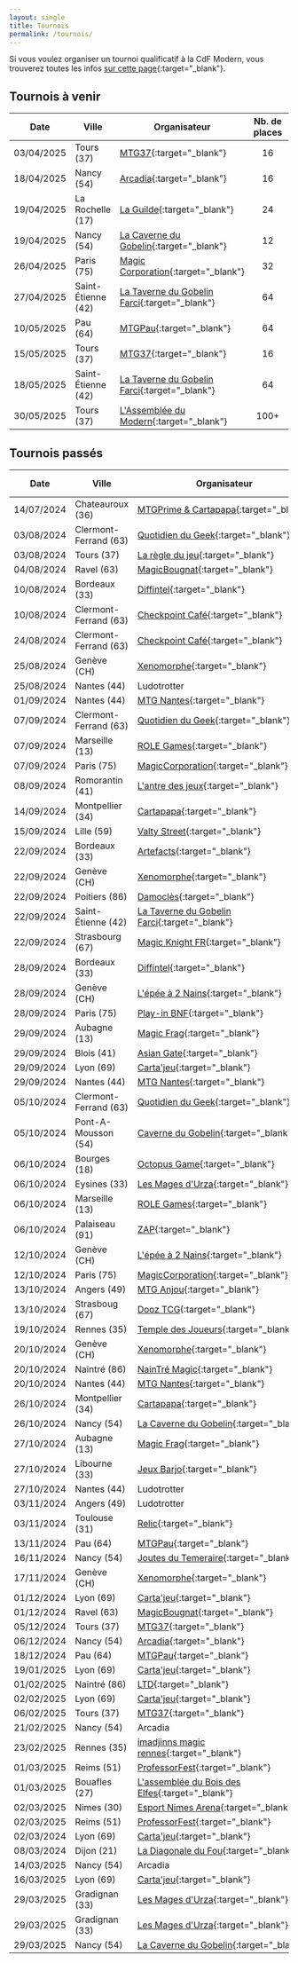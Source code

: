 ```yaml
---
layout: single
title: Tournois
permalink: /tournois/
---
```


Si vous voulez organiser un tournoi qualificatif à la CdF Modern, vous trouverez toutes les infos [sur cette page](/organiser-un-qualifier/){:target="_blank"}.

## Tournois à venir

| Date | Ville | Organisateur | Nb. de places | Inscription |
| - | - | - | :-: | - |
| 03/04/2025 | Tours (37) | [MTG37](https://discord.gg/tq2RzCJBbZ){:target="_blank"} | 16 | [Discord](https://discord.gg/tq2RzCJBbZ){:target="_blank"} |
| 18/04/2025 | Nancy (54) | [Arcadia](https://arcadia-jeux.com/){:target="_blank"} | 16 | [Facebook](https://www.facebook.com/groups/magicthegatheringnancy/posts/2877427302438384/){:target="_blank"} |
| 19/04/2025 | La Rochelle (17) | [La Guilde](https://discord.gg/7DfhWvhde6){:target="_blank"} | 24 | [Email](mailto:contact@laguilde-lr.fr) |
| 19/04/2025 | Nancy (54) | [La Caverne du Gobelin](https://cavernedugobelin.com/){:target="_blank"} | 12 | [Site Web](https://www.lesanimationsdugobelin.com/animations/view/nancy-magic-magic-modern-23345){:target="_blank"} |
| 26/04/2025 | Paris (75) | [Magic Corporation](http://www.magiccorporation.com/){:target="_blank"} | 32 | [Site Web](http://animation.magiccorporation.com/?op=calendrier&jour=26&mois=04&annee=2025){:target="_blank"} |
| 27/04/2025 | Saint-Étienne (42) | [La Taverne du Gobelin Farci](https://event.augobelinfarci.com/){:target="_blank"} | 64 | [Site web](https://event.augobelinfarci.com/boutique/articles/?price_min=0&price_max=500&type%5B%5D=167&time_min=0&time_max=180&age=0&filter_by=&action=s){:target="_blank"} | 
| 10/05/2025 | Pau (64) | [MTGPau](https://discord.gg/7rvzvvmj){:target="_blank"} | 64 | [HelloAsso](https://www.helloasso.com/associations/mtg-pau/evenements/modern-qualifier-cdf){:target="_blank"} |
| 15/05/2025 | Tours (37) | [MTG37](https://discord.gg/tq2RzCJBbZ){:target="_blank"} | 16 | [Discord](https://discord.gg/tq2RzCJBbZ){:target="_blank"} |
| 18/05/2025 | Saint-Étienne (42) | [La Taverne du Gobelin Farci](https://event.augobelinfarci.com/){:target="_blank"} | 64 | [Site web](https://event.augobelinfarci.com/boutique/articles/?price_min=0&price_max=500&type%5B%5D=167&time_min=0&time_max=180&age=0&filter_by=&action=s){:target="_blank"} |
| 30/05/2025 | Tours (37) | [L'Assemblée du Modern](https://cdf-modern.fr/){:target="_blank"} | 100+ | [HelloAsso](https://www.helloasso.com/associations/l-assemblee-du-modern/evenements/finale-coupe-de-france-modern-2025){:target="_blank"} |

## Tournois passés

| Date | Ville | Organisateur | Nb. de joueurs | Top 8 |
| - | - | - | :-: | - |
| 14/07/2024 | Chateauroux (36) | [MTGPrime&nbsp;&&nbsp;Cartapapa](https://discord.gg/eExwuHvzRr){:target="_blank"} |  80 | [MTGTop8](https://www.mtgtop8.com/event?e=57423){:target="_blank"} |
| 03/08/2024 | Clermont-Ferrand (63) | [Quotidien du Geek](https://lequotidiendugeek.fr/){:target="_blank"} | 27 | [MTGTop8](https://www.mtgtop8.com/event?e=58177){:target="_blank"} |
| 03/08/2024 | Tours (37) | [La règle du jeu](https://www.facebook.com/Laregledujeu37/){:target="_blank"} | 13 | N/A |
| 04/08/2024 | Ravel (63) | [MagicBougnat](https://www.facebook.com/MagicBougnat/){:target="_blank"} | 20 | [MTGTop8](https://www.mtgtop8.com/event?e=58421){:target="_blank"} |
| 10/08/2024 | Bordeaux (33) | [Diffintel](https://www.facebook.com/Difintelbordeaux/){:target="_blank"} | 19 | [MTGTop8](https://www.mtgtop8.com/event?e=58337){:target="_blank"} |
| 10/08/2024 | Clermont-Ferrand (63) | [Checkpoint Café](https://www.facebook.com/lecheckpointcafe){:target="_blank"} | 22 | N/A |
| 24/08/2024 | Clermont-Ferrand (63) | [Checkpoint Café](https://www.facebook.com/lecheckpointcafe){:target="_blank"} | 21 | N/A |
| 25/08/2024 | Genève (CH) | [Xenomorphe](https://xenomorphe.ch/){:target="_blank"} |  33 | [MTGTop8](https://www.mtgtop8.com/event?e=58865){:target="_blank"} |
| 25/08/2024 | Nantes (44) | Ludotrotter |  25 | N/A |
| 01/09/2024 | Nantes (44) | [MTG Nantes](https://discord.gg/UrcA6QRy2d){:target="_blank"} |  31 | [MTGTop8](https://www.mtgtop8.com/event?e=59108){:target="_blank"} |
| 07/09/2024 | Clermont-Ferrand (63) | [Quotidien du Geek](https://lequotidiendugeek.fr/){:target="_blank"} | 14 | N/A |
| 07/09/2024 | Marseille (13) | [ROLE Games](https://www.facebook.com/rolegamesmarseille){:target="_blank"} | 9 | N/A |
| 07/09/2024 | Paris (75) | [MagicCorporation](http://www.magiccorporation.com){:target="_blank"} | 28 | N/A |
| 08/09/2024 | Romorantin (41) | [L'antre des jeux](https://lantredesjeux.fr/){:target="_blank"} | 16 | N/A |
| 14/09/2024 | Montpellier (34) | [Cartapapa](https://linktr.ee/cartapapa){:target="_blank"} | 19 | [MTGTop8](https://www.mtgtop8.com/event?e=59597){:target="_blank"} |
| 15/09/2024 | Lille (59) | [Valty Street](https://www.facebook.com/ValtyStreet/){:target="_blank"} | 26 | N/A |
| 22/09/2024 | Bordeaux (33) | [Artefacts](https://discord.gg/tbzHdf4Hvm){:target="_blank"} | 24 | [MTGTop8](https://www.mtgtop8.com/event?e=59745){:target="_blank"} |
| 22/09/2024 | Genève (CH) | [Xenomorphe](https://xenomorphe.ch/){:target="_blank"} |  22 | [MTGTop8](https://www.mtgtop8.com/event?e=59752){:target="_blank"} |
| 22/09/2024 | Poitiers (86) | [Damoclès](https://discord.gg/samEF8G9yR){:target="_blank"} | 19 | [MTGTop8](https://www.mtgtop8.com/event?e=59739){:target="_blank"} |
| 22/09/2024 | Saint-Étienne (42) | [La Taverne du Gobelin Farci](https://event.augobelinfarci.com/){:target="_blank"} | 18 | N/A |
| 22/09/2024 | Strasbourg (67) | [Magic Knight FR](https://www.facebook.com/profile.php?id=61553560765100){:target="_blank"} | 36 | [MTGTop8](https://www.mtgtop8.com/event?e=59804&f=MO){:target="_blank"} |
| 28/09/2024 | Bordeaux (33) | [Diffintel](https://www.facebook.com/Difintelbordeaux/){:target="_blank"} | 17 | [MTGTop8](https://www.mtgtop8.com/event?e=60101){:target="_blank"} |
| 28/09/2024 | Genève (CH) | [L'épée à 2 Nains](https://2nains.ch){:target="_blank"} | 11 | N/A |
| 28/09/2024 | Paris (75) | [Play-in BNF](https://www.play-in.com/){:target="_blank"} | 30 | N/A |
| 29/09/2024 | Aubagne (13) | [Magic Frag](https://www.facebook.com/magicfrag){:target="_blank"} |  15 | [MTGTop8](https://www.mtgtop8.com/event?e=59956&f=MO){:target="_blank"} |
| 29/09/2024 | Blois (41) | [Asian Gate](https://www.facebook.com/ASIANGATE41/){:target="_blank"} |  18 | [MTGTop8](https://www.mtgtop8.com/event?e=60285){:target="_blank"} |
| 29/09/2024 | Lyon (69) | [Carta'jeu](https://cartajeu.com/){:target="_blank"} | 23 | [MTGTop8](https://www.mtgtop8.com/event?e=60040&f=MO){:target="_blank"} |
| 29/09/2024 | Nantes (44) | [MTG Nantes](https://discord.gg/UrcA6QRy2d){:target="_blank"} |  30 | N/A |
| 05/10/2024 | Clermont-Ferrand (63) | [Quotidien du Geek](https://lequotidiendugeek.fr/){:target="_blank"} | 12 | N/A |
| 05/10/2024 | Pont-A-Mousson (54) | [Caverne du Gobelin](https://cavernedugobelin.com/){:target="_blank"} | 24 | N/A |
| 06/10/2024 | Bourges (18) | [Octopus Game](https://octopusgame.fr/){:target="_blank"} |  22 | [MTGTop8](https://www.mtgtop8.com/event?e=60321){:target="_blank"} |
| 06/10/2024 | Eysines (33) | [Les Mages d'Urza](https://discord.gg/GHjVY44f98){:target="_blank"} |  41 | [MTGTop8](https://www.mtgtop8.com/event?e=60208){:target="_blank"} |
| 06/10/2024 | Marseille (13) | [ROLE Games](https://www.facebook.com/rolegamesmarseille){:target="_blank"} | 13 | [MTGTop8](https://www.mtgtop8.com/event?e=60328){:target="_blank"} |
| 06/10/2024 | Palaiseau (91) | [ZAP](https://www.facebook.com/arpenteursdepalaiseau/){:target="_blank"} | ?? | N/A |
| 12/10/2024 | Genève (CH) | [L'épée à 2 Nains](https://2nains.ch){:target="_blank"} | 11 | N/A |
| 12/10/2024 | Paris (75) | [MagicCorporation](http://www.magiccorporation.com){:target="_blank"} | 32 | [MTGTop8](https://www.mtgtop8.com/event?e=60571&f=MO){:target="_blank"} |
| 13/10/2024 | Angers (49) | [MTG Anjou](https://discord.gg/27dY6XrpwJ){:target="_blank"} | 22 | [MTGTop8](https://www.mtgtop8.com/event?e=60517&f=MO){:target="_blank"} |
| 13/10/2024 | Strasboug (67) | [Dooz TCG](https://www.facebook.com/DoozTCG/){:target="_blank"} | 20 | [MTGTop8](https://www.mtgtop8.com/event?e=60543&f=MO){:target="_blank"} |
| 19/10/2024 | Rennes (35) | [Temple des Joueurs](https://www.facebook.com/LeTempledesJoueursRennes/){:target="_blank"} | 21 | N/A |
| 20/10/2024 | Genève (CH) | [Xenomorphe](https://xenomorphe.ch/){:target="_blank"} |  19 | N/A |
| 20/10/2024 | Naintré (86) | [NainTré Magic](https://www.facebook.com/NainTreMagic){:target="_blank"} | 10 | N/A |
| 20/10/2024 | Nantes (44) | [MTG Nantes](https://discord.gg/UrcA6QRy2d){:target="_blank"} | 30 | [MTGTop8](https://mtgtop8.com/event?e=60771&f=MO){:target="_blank"} |
| 26/10/2024 | Montpellier (34) | [Cartapapa](https://linktr.ee/cartapapa){:target="_blank"} | 22 | [MTGTop8](https://www.mtgtop8.com/event?e=61061&f=MO){:target="_blank"} |
| 26/10/2024 | Nancy (54) | [La Caverne du Gobelin](https://cavernedugobelin.com/){:target="_blank"} | 23 | N/A |
| 27/10/2024 | Aubagne (13) | [Magic Frag](https://www.facebook.com/magicfrag){:target="_blank"} |  13 | N/A |
| 27/10/2024 | Libourne (33) | [Jeux Barjo](https://discord.gg/sW9HAk7h){:target="_blank"} | 15 | [MTGTop8](https://www.mtgtop8.com/event?e=61047&f=MO){:target="_blank"} |
| 27/10/2024 | Nantes (44) | Ludotrotter | 12 | [MTGTop8](https://www.mtgtop8.com/event?e=61121&f=MO){:target="_blank"} |
| 03/11/2024 | Angers (49) | Ludotrotter | 10 | N/A |
| 03/11/2024 | Toulouse (31) | [Relic](https://www.relictcgtour.com/){:target="_blank"} | 128 | [MTGTop8](https://www.mtgtop8.com/event?e=61351&f=MO){:target="_blank"} |
| 13/11/2024 | Pau (64) | [MTGPau](https://discord.gg/7rvzvvmj){:target="_blank"} | 12 | N/A |
| 16/11/2024 | Nancy (54) | [Joutes du Temeraire](https://www.joutesdutemeraire.fr/){:target="_blank"} | 17 | [MTGTop8](https://www.mtgtop8.com/event?e=61726&f=MO){:target="_blank"} |
| 17/11/2024 | Genève (CH) | [Xenomorphe](https://xenomorphe.ch/){:target="_blank"} | 36 | N/A |
| 01/12/2024 | Lyon (69) | [Carta'jeu](https://cartajeu.com/){:target="_blank"} |  19 | N/A |
| 01/12/2024 | Ravel (63) | [MagicBougnat](https://www.facebook.com/MagicBougnat/){:target="_blank"} | 18 | [MTGTop8](https://www.mtgtop8.com/event?e=62249&f=MO){:target="_blank"} |
| 05/12/2024 | Tours (37) | [MTG37](https://discord.gg/tq2RzCJBbZ){:target="_blank"} | 10 | N/A |
| 06/12/2024 | Nancy (54) | [Arcadia](https://arcadia-jeux.com/){:target="_blank"} | 12 | [MTGTop8](https://www.mtgtop8.com/event?e=62804){:target="_blank"} |
| 18/12/2024 | Pau (64) | [MTGPau](https://discord.gg/7rvzvvmj){:target="_blank"} | 18 | N/A |
| 19/01/2025 | Lyon (69) | [Carta'jeu](https://cartajeu.com/){:target="_blank"} | 15 | [MTGTop8](https://www.mtgtop8.com/event?e=63844){:target="_blank"} |
| 01/02/2025 | Naintré (86) | [LTD](https://discord.gg/speS4khZwH){:target="_blank"} | 21 | N/A |
| 02/02/2025 | Lyon (69) | [Carta'jeu](https://cartajeu.com/){:target="_blank"} | 15 | [MTGTop8](https://www.mtgtop8.com/event?e=643934){:target="_blank"} |
| 06/02/2025 | Tours (37) | [MTG37](https://discord.gg/tq2RzCJBbZ){:target="_blank"} | 9 | N/A |
| 21/02/2025 | Nancy (54) | Arcadia | 14 | N/A |
| 23/02/2025 | Rennes (35) | [imadjinns magic rennes](https://www.helloasso.com/associations/imadjinns-magic-rennes){:target="_blank"} | 15 | N/A |
| 01/03/2025 | Reims (51) | [ProfessorFest](https://discord.gg/dpnBBQJSHA){:target="_blank"} | 77 | [MTGTop8](https://www.mtgtop8.com/event?e=65501&f=MO){:target="_blank"} |
| 01/03/2025 | Bouafles (27) | [L'assemblée du Bois des Elfes](https://www.helloasso.com/associations/l-assemblee-du-bois-des-elfes){:target="_blank"} | 13 | [MTGTop8](https://www.mtgtop8.com/event?e=65710&f=MO){:target="_blank"} |
| 02/03/2025 | Nimes (30) | [Esport Nimes Arena](esportnimesarena.fr){:target="_blank"} | 11 | N/A |
| 02/03/2025 | Reims (51) | [ProfessorFest](https://discord.gg/dpnBBQJSHA){:target="_blank"} | 73 | [MTGTop8](https://www.mtgtop8.com/event?e=65732&f=MO){:target="_blank"} |
| 02/03/2024 | Lyon (69) | [Carta'jeu](https://cartajeu.com/){:target="_blank"} | 17 | [MTGTop8](https://www.mtgtop8.com/event?e=65519&f=MO){:target="_blank"} |
| 08/03/2024 | Dijon (21) | [La Diagonale du Fou](https://www.facebook.com/LaDiagonaleDuFouDijon/?locale=fr_FR){:target="_blank"} | 12 | N/A |
| 14/03/2025 | Nancy (54) | Arcadia | 16 | N/A |
| 16/03/2025 | Lyon (69) | [Carta'jeu](https://cartajeu.com/){:target="_blank"} | 10 | N/A |
| 29/03/2025 | Gradignan (33) | [Les Mages d'Urza](https://discord.gg/PTeFDRPfKk){:target="_blank"} | 31 | N/A |
| 29/03/2025 | Gradignan (33) | [Les Mages d'Urza](https://discord.gg/PTeFDRPfKk){:target="_blank"} | 31 | N/A |
| 29/03/2025 | Nancy (54) | [La Caverne du Gobelin](https://cavernedugobelin.com/){:target="_blank"} | 13 | N/A |
